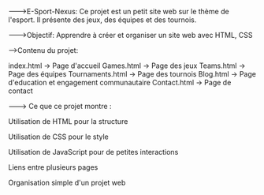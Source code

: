 --->E-Sport-Nexus:
Ce projet est un petit site web sur le thème de l'esport. Il présente des jeux, des équipes et des tournois.

--->Objectif:
Apprendre à créer et organiser un site web avec HTML, CSS

-->Contenu du projet:

index.html → Page d'accueil
Games.html → Page des jeux
Teams.html → Page des équipes
Tournaments.html → Page des tournois
Blog.html → Page d'education et engagement communautaire
Contact.html → Page de contact

---> Ce que ce projet montre :

Utilisation de HTML pour la structure

Utilisation de CSS pour le style

Utilisation de JavaScript pour de petites interactions

Liens entre plusieurs pages

Organisation simple d'un projet web
